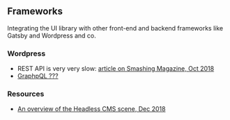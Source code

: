 ## Frameworks

Integrating the UI library with other front-end and backend frameworks like Gatsby and Wordpress and co.


### Wordpress

- REST API is very very slow: [article on Smashing Magazine, Oct 2018](https://www.smashingmagazine.com/2018/10/headless-wordpress-decoupled/)
- [GraphpQL ???](https://www.wpgraphql.com/)


### Resources

- [An overview of the Headless CMS scene, Dec 2018](https://docs.google.com/spreadsheets/d/1AmrfMT6a-tT9x4nR__RumuCcT6NedxliFf-76Ocv2pQ/edit?usp=sharing)
